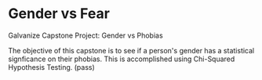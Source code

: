 # Gender vs Fear
Galvanize Capstone Project: Gender vs Phobias 

The objective of this capstone is to see if a person's gender has a statistical signficance on their phobias. This is accomplished using Chi-Squared Hypothesis Testing. (pass) 
